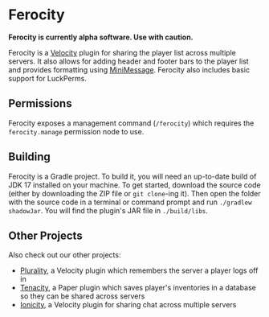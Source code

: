 # Ferocity

**Ferocity is currently alpha software. Use with caution.**

Ferocity is a [Velocity](https://velocitypowered.com/) plugin for sharing the player list across multiple servers. 
It also allows for adding header and footer bars to the player list and provides formatting using 
[MiniMessage](https://docs.adventure.kyori.net/minimessage). Ferocity also includes basic support for LuckPerms.

## Permissions
Ferocity exposes a management command (`/ferocity`) which requires the `ferocity.manage` permission node to use.

## Building
Ferocity is a Gradle project. To build it, you will need an up-to-date build of JDK 17 installed
on your machine. To get started, download the source code (either by downloading the ZIP file or
`git clone`-ing it). Then open the folder with the source code in a terminal or command prompt
and run `./gradlew shadowJar`. You will find the plugin's JAR file in `./build/libs`.

## Other Projects
Also check out our other projects:
- [Plurality](https://github.com/OrbisMinecraft/plurality), a Velocity plugin which remembers the server a player logs off in
- [Tenacity](https://github.com/OrbisMinecraft/tenacity), a Paper plugin which saves player's inventories in a database so they can be shared across servers
- [Ionicity](https://github.com/OrbisMinecraft/ionicity), a Velocity plugin for sharing chat across multiple servers
